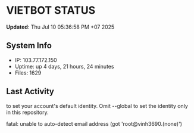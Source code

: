 # VIETBOT STATUS
**Updated**: Thu Jul 10 05:36:58 PM +07 2025

## System Info
- IP: 103.77.172.150
- Uptime: up 4 days, 21 hours, 24 minutes
- Files: 1629

## Last Activity

to set your account's default identity.
Omit --global to set the identity only in this repository.

fatal: unable to auto-detect email address (got 'root@vinh3690.(none)')
